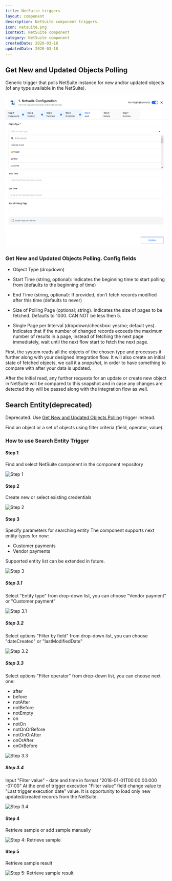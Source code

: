 ```yaml
---
title: NetSuite triggers
layout: component
description: NetSuite component triggers.
icon: netsuite.png
icontext: NetSuite component
category: NetSuite component
createdDate: 2020-03-18
updatedDate: 2020-03-18
---
```

## Get New and Updated Objects Polling

Generic trigger that polls NetSuite instance for new and/or updated objects (of any type available in the NetSuite).

![Get New and Updated Objects Polling](img/get-new-update-objects-polling.png)

### Get New and Updated Objects Polling. Config fields

* Object Type (dropdown)

* Start Time (string, optional): Indicates the beginning time to start polling from (defaults to the beginning of time)

* End Time (string, optional): If provided, don’t fetch records modified after this time (defaults to never)

* Size of Polling Page (optional; string). Indicates the size of pages to be fetched. Defaults to 1000. CAN NOT be less then 5.

* Single Page per Interval (dropdown/checkbox: yes/no; default yes). Indicates that if the number of changed records exceeds the maximum number of results in a page, instead of fetching the next page immediately, wait until the next flow start to fetch the next page.

First, the system reads all the objects of the chosen type and processes it further along with your designed integration flow.
It will also create an initial state of fetched objects, we call it a *snapshot*, in order to have something to compare with after your data is updated.

After the initial read, any further requests for an update or create new object in NetSuite will be compared to this snapshot and in case any changes are detected they will be passed along with the integration flow as well.

## Search Entity(deprecated)

Deprecated. Use [Get New and Updated Objects Polling](/components/netsuite/triggers#get-new-and-updated-objects-polling) trigger instead.

Find an object or a set of objects using filter criteria (field, operator, value).

### How to use Search Entity Trigger

#### Step 1

Find and select NetSuite component in the component repository

![Step 1](https://user-images.githubusercontent.com/16806832/44349305-75efa980-a4a5-11e8-8cd3-a9529ffd9625.png)

#### Step 2

Create new or select existing credentials

![Step 2](https://user-images.githubusercontent.com/16806832/44349488-cf57d880-a4a5-11e8-86d6-542e13536de1.png)

#### Step 3

Specify parameters for searching entity
The component supports next entity types for now:
 - Customer payments
 - Vendor payments

 Supported entity list can be extended in future.

![Step 3](https://user-images.githubusercontent.com/16806832/44348950-8d7a6280-a4a4-11e8-8201-2a1610dab8f0.png)

##### Step 3.1

Select "Entity type" from drop-down list, you can choose "Vendor payment" or "Customer payment"

![Step 3.1](https://user-images.githubusercontent.com/16806832/44349277-5a849e80-a4a5-11e8-908f-820812e826ad.png)

##### Step 3.2

Select options "Filter by field" from drop-down list, you can choose "dateCreated" or "lastModifiedDate"

![Step 3.2](https://user-images.githubusercontent.com/16806832/44349548-f1e9f180-a4a5-11e8-804b-5d35bf8871db.png)

##### Step 3.3

Select options "Filter operator" from drop-down list, you can choose next one:

 - after
 - before
 - notAfter
 - notBefore
 - notEmpty
 - on
 - notOn
 - notOnOrBefore
 - notOnOrAfter
 - onOrAfter
 - onOrBefore

![Step 3.3](https://user-images.githubusercontent.com/16806832/44349714-51480180-a4a6-11e8-8b6f-dbb7e0aeed7b.png)

##### Step 3.4

Input "Filter value" - date and time in format "2018-01-01T00:00:00.000 -07:00"
At the end of trigger execution "Filter value" field change value to "Last trigger execution date" value.
It is opportunity to load only new updated/created records from the NetSuite.

![Step 3.4](https://user-images.githubusercontent.com/16806832/44350141-4cd01880-a4a7-11e8-88b9-9e002276458c.png)

#### Step 4

Retrieve sample or add sample manually

![Step 4: Retrieve sample](https://user-images.githubusercontent.com/16806832/44350423-07601b00-a4a8-11e8-933d-3617971eb0fc.png)

#### Step 5

Retrieve sample result

![Step 5: Retrieve sample result](https://user-images.githubusercontent.com/16806832/44350359-d849a980-a4a7-11e8-9f78-57023a0c2dfa.png)

